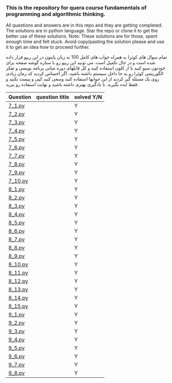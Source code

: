### This is the repository for quera course fundamentals of programming and algorithmic thinking.


All questions and answers are in this repo and they are getting completed.
The solutions are in python language.
Star the repo or clone it to get the better use of these solutions.
Note: These solutions are for those, spent enough time and felt stuck. Avoid copy/pasting the solution please and use it to get an idea how to proceed further.

تمام سوال های کوئرا به همراه جواب های کامل 100 به زبان پایتون در این ریپو قرار داده شده است و در حال تکمیل است.
می تونید این ریپو رو با ستاره گوشه صفحه برای خودتون سیو کنید یا از کلون استفاده کنید و کل فایلهای دوره مبانی برنامه نویسی و تفکر الگوریتمی کوئرا رو یه جا داخل سیستم داشته باشید.
اگر احساس کردید که زمان زیادی روی یک مسئله گیر کردید از این جوابها استفاده کنید وسعی کنید کپی و پیست نکنید و فقط ایده بگیرید. تا یادگیری بهتری داشته باشید و نهایت استفاده رو ببرید.



Question| question title | solved Y/N
------------ | ------------|------------ 
[7_1.py](https://github.com/hardbucket/quera-repo/blob/main/7_1.py "7_1.py")||Y
[7_2.py](https://github.com/hardbucket/quera-repo/blob/main/7_2.py "7_2.py")||Y
[7_3.py](https://github.com/hardbucket/quera-repo/blob/main/7_3.py "7_3.py")||Y
[7_4.py](https://github.com/hardbucket/quera-repo/blob/main/7_4.py "7_4.py")||Y
[7_5.py](https://github.com/hardbucket/quera-repo/blob/main/7_5.py "7_5.py")||Y
[7_6.py](https://github.com/hardbucket/quera-repo/blob/main/7_6.py "7_6.py")||Y
[7_7.py](https://github.com/hardbucket/quera-repo/blob/main/7_7.py "7_7.py")||Y
[7_8.py](https://github.com/hardbucket/quera-repo/blob/main/7_8.py "7_8.py")||Y
[7_9.py](https://github.com/hardbucket/quera-repo/blob/main/7_9.py "7_9.py")||Y
[7_10.py](https://github.com/hardbucket/quera-repo/blob/main/7_10.py "7_10.py")||Y
[8_1.py](https://github.com/hardbucket/quera-repo/blob/main/8_1.py "8_1.py")||Y
[8_2.py](https://github.com/hardbucket/quera-repo/blob/main/8_2.py "8_2.py")||Y
[8_3.py](https://github.com/hardbucket/quera-repo/blob/main/8_3.py "8_3.py")||Y
[8_4.py](https://github.com/hardbucket/quera-repo/blob/main/8_4.py "8_4.py")||Y
[8_5.py](https://github.com/hardbucket/quera-repo/blob/main/8_5.py "8_5.py")||Y
[8_6.py](https://github.com/hardbucket/quera-repo/blob/main/8_6.py "8_6.py")||Y
[8_7.py](https://github.com/hardbucket/quera-repo/blob/main/8_7.py "8_7.py")||Y
[8_8.py](https://github.com/hardbucket/quera-repo/blob/main/8_8.py "8_8.py")||Y
[8_9.py](https://github.com/hardbucket/quera-repo/blob/main/8_9.py "8_9.py")||Y
[8_10.py](https://github.com/hardbucket/quera-repo/blob/main/8_10.py "8_10.py")||Y
[8_11.py](https://github.com/hardbucket/quera-repo/blob/main/8_11.py "8_11.py")||Y
[8_12.py](https://github.com/hardbucket/quera-repo/blob/main/8_12.py "8_12.py")||Y
[8_13.py](https://github.com/hardbucket/quera-repo/blob/main/8_13.py "8_13.py")||Y
[8_14.py](https://github.com/hardbucket/quera-repo/blob/main/8_14.py "8_14.py")||Y
[8_15.py](https://github.com/hardbucket/quera-repo/blob/main/8_15.py "8_15.py")||Y
[9_1.py](https://github.com/hardbucket/quera-repo/blob/main/9_1.py "9_1.py")||Y
[9_2.py](https://github.com/hardbucket/quera-repo/blob/main/9_2.py "9_2.py")||Y
[9_3.py](https://github.com/hardbucket/quera-repo/blob/main/9_3.py "9_3.py")||Y
[9_4.py](https://github.com/hardbucket/quera-repo/blob/main/9_4.py "9_4.py")||Y
[9_5.py](https://github.com/hardbucket/quera-repo/blob/main/9_5.py "9_5.py")||Y
[9_6.py](https://github.com/hardbucket/quera-repo/blob/main/9_6.py "9_6.py")||Y
[9_7.py](https://github.com/hardbucket/quera-repo/blob/main/9_7.py "9_7.py")||Y
[9_8.py](https://github.com/hardbucket/quera-repo/blob/main/9_8.py "9_8.py")||Y
